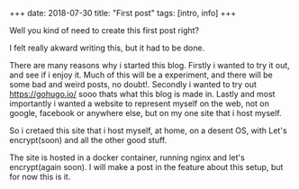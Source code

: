 +++
date: 2018-07-30
title: "First post"
tags: [intro, info]
+++

Well you kind of need to create this first post right?

I felt really akward writing this, but it had to be done.

There are many reasons why i started this blog. Firstly i wanted to try it out, and see if i enjoy it. Much of this will be a experiment, and there will be some bad and weird posts, no doubt!. Secondly i wanted to try out https://gohugo.io/ sooo thats what this blog is made in. Lastly and most importantly i wanted a website to represent myself on the web, not on google, facebook or anywhere else, but on my one site that i host myself.

So i cretaed this site that i host myself, at home, on a desent OS, with Let's encrypt(soon) and all the other good stuff.

The site is hosted in a docker container, running nginx and let's encrypt(again soon).
I will make a post in the feature about this setup, but for now this is it.
